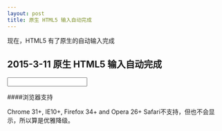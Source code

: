 ```yaml
---
layout: post
title: 原生 HTML5 输入自动完成
---
```

现在，HTML5 有了原生的自动输入完成
<!-- more -->
## 2015-3-11 原生 HTML5 输入自动完成


<input list="pasta">

<datalist id="pasta">
<option>Bavette</option>
<option>Cannelloni</option>
<option>Fiorentine</option>
<option>Gnocchi</option>
<option>Pappardelle</option>
<option>Penne lisce</option>
<option>Pici</option>
<option>Rigatoni</option>
<option>Spaghetti</option>
<option>Tagliatelle</option>
</datalist>


####浏览器支持

Chrome 31+, IE10+, Firefox 34+ and Opera 26+ Safari不支持，但也不会显示，所以算是优雅降级。